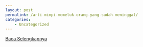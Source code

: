 ```yaml
---
layout: post
permalink: /arti-mimpi-memeluk-orang-yang-sudah-meninggal/
categories:
    - Uncategorized
---
```


[Baca Selengkapnya](/07)